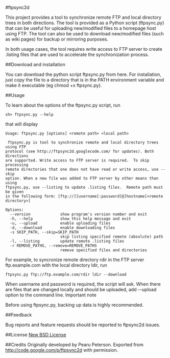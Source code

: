 #ftpsync2d

This project provides a tool to synchronize remote FTP and local directory trees in both directions. The tool is provided as a Python script (ftpsync.py) that can be useful for uploading new/modified files to a homepage host using FTP. The tool can also be used to download new/modified files (such as wiki pages) for backup or mirroring purposes.

In both usage cases, the tool requires write access to FTP server to create .listing files that are used to accelerate the synchronization process.

##Download and installation

You can download the python script ftpsync.py from here. For installation, just copy the file to a directory that is in the PATH environment variable and make it executable (eg chmod +x ftpsync.py).

##Usage

To learn about the options of the ftpsync.py script, run

```console
sh> ftpsync.py --help
```

that will display

```console
Usage: ftpsync.py [options] <remote path> <local path>

 ftpsync.py is tool to synchronize remote and local directory trees using FTP
protocol (see http://ftpsync2d.googlecode.com/ for updates). Both directions
are supported. Write access to FTP server is required.  To skip processing
remote directories that one does not have read or write access, use --skip
option. When a new file was added to FTP server by other means than using
ftpsync.py, use --listing to update .listing files.  Remote path must be given
in the following form: [ftp://][username[:password]@]hostname[<remote
directory>]

Options:
  --version             show program's version number and exit
  -h, --help            show this help message and exit
  -u, --upload          enable uploading files
  -d, --download        enable downloading files
  -s SKIP_PATH, --skip=SKIP_PATH
                        skip listing specified remote (absolute) path
  -l, --listing         update remote .listing files
  -r REMOVE_PATHS, --remove=REMOVE_PATHS
                        remove specified files and directories
```

For example, to syncronize remote directory rdir in the FTP server ftp.example.com with the local directory ldir, run

```console
ftpsync.py ftp://ftp.example.com/rdir ldir --download
```

When username and password is required, the script will ask. When there are files that are changed locally and should be uploaded, add --upload option to the command line.
Important note

Before using ftpsync.py, backing up data is highly recommended.

##Feedback

Bug reports and feature requests should be reported to ftpsync2d issues.

##License
[New BSD License](http://opensource.org/licenses/BSD-3-Clause)

##Credits
Originally developed by Pearu Peterson. Exported from http://code.google.com/p/ftpsync2d with permission.

